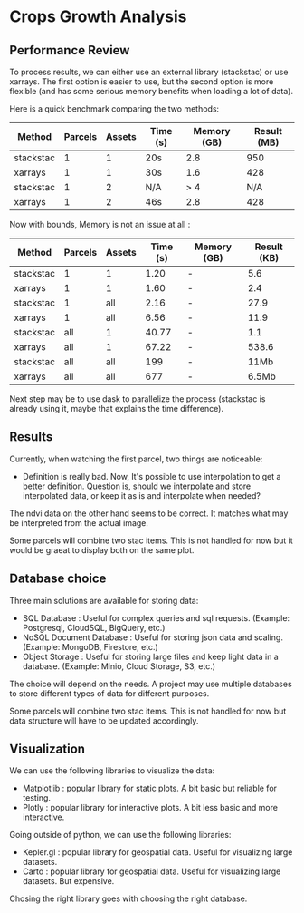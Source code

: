 # Crops Growth Analysis

## Performance Review

To process results, we can either use an external library (stackstac) or use xarrays. The first option is easier to use, but the second option is more flexible (and has some serious memory benefits when loading a lot of data).

Here is a quick benchmark comparing the two methods:

| Method    | Parcels | Assets | Time (s) | Memory (GB) | Result (MB) |
| --------- | ------- | ------ | -------- | ----------- | ----------- |
| stackstac | 1       | 1      | 20s      | 2.8         | 950         |
| xarrays   | 1       | 1      | 30s      | 1.6         | 428         |
| stackstac | 1       | 2      | N/A      | > 4         | N/A         |
| xarrays   | 1       | 2      | 46s      | 2.8         | 428         |

Now with bounds, Memory is not an issue at all :

| Method    | Parcels | Assets | Time (s) | Memory (GB) | Result (KB) |
| --------- | ------- | ------ | -------- | ----------- | ----------- |
| stackstac | 1       | 1      | 1.20     | -           | 5.6         |
| xarrays   | 1       | 1      | 1.60     | -           | 2.4         |
| stackstac | 1       | all    | 2.16     | -           | 27.9        |
| xarrays   | 1       | all    | 6.56     | -           | 11.9        |
| stackstac | all     | 1      | 40.77    | -           | 1.1         |
| xarrays   | all     | 1      | 67.22    | -           | 538.6       |
| stackstac | all     | all    | 199      | -           | 11Mb        |
| xarrays   | all     | all    | 677      | -           | 6.5Mb       |

Next step may be to use dask to parallelize the process (stackstac is already using it, maybe that explains the time difference).

## Results

Currently, when watching the first parcel, two things are noticeable:

- Definition is really bad. Now, It's possible to use interpolation to get a better definition.
  Question is, should we interpolate and store interpolated data, or keep it as is and interpolate when needed?

The ndvi data on the other hand seems to be correct. It matches what may be interpreted from the actual image.

Some parcels will combine two stac items. This is not handled for now but it would be graeat to display both on the same plot.

## Database choice

Three main solutions are available for storing data:

- SQL Database : Useful for complex queries and sql requests. (Example: Postgresql, CloudSQL, BigQuery, etc.)
- NoSQL Document Database : Useful for storing json data and scaling. (Example: MongoDB, Firestore, etc.)
- Object Storage : Useful for storing large files and keep light data in a database. (Example: Minio, Cloud Storage, S3, etc.)

The choice will depend on the needs. A project may use multiple databases to store different types of data for different purposes.

Some parcels will combine two stac items. This is not handled for now but data structure will have to be updated accordingly.

## Visualization

We can use the following libraries to visualize the data:

- Matplotlib : popular library for static plots. A bit basic but reliable for testing.
- Plotly : popular library for interactive plots. A bit less basic and more interactive.

Going outside of python, we can use the following libraries:

- Kepler.gl : popular library for geospatial data. Useful for visualizing large datasets.
- Carto : popular library for geospatial data. Useful for visualizing large datasets. But expensive.

Chosing the right library goes with choosing the right database.